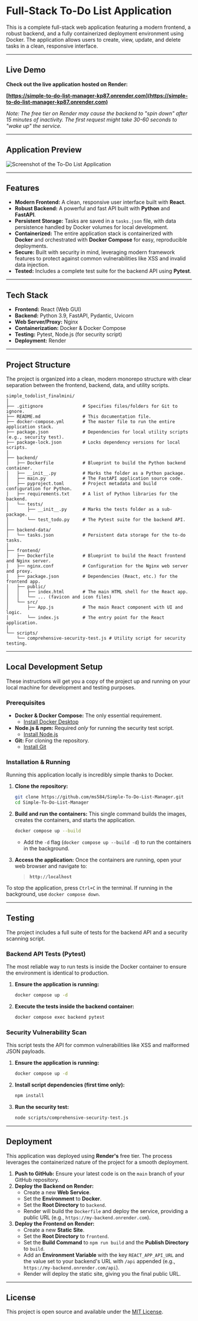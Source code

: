 # Full-Stack To-Do List Application

This is a complete full-stack web application featuring a modern frontend, a robust backend, and a fully containerized deployment environment using Docker. The application allows users to create, view, update, and delete tasks in a clean, responsive interface.

---

## Live Demo

**Check out the live application hosted on Render:**

**[https://simple-to-do-list-manager-kp87.onrender.com](https://simple-to-do-list-manager-kp87.onrender.com)**

*Note: The free tier on Render may cause the backend to "spin down" after 15 minutes of inactivity. The first request might take 30-60 seconds to "wake up" the service.*

---

## Application Preview

![Screenshot of the To-Do List Application](https://github.com/user-attachments/assets/3fbe6585-0f80-41cb-8972-272706b7a901)


---

## Features

*   **Modern Frontend:** A clean, responsive user interface built with **React**.
*   **Robust Backend:** A powerful and fast API built with **Python** and **FastAPI**.
*   **Persistent Storage:** Tasks are saved in a `tasks.json` file, with data persistence handled by Docker volumes for local development.
*   **Containerized:** The entire application stack is containerized with **Docker** and orchestrated with **Docker Compose** for easy, reproducible deployments.
*   **Secure:** Built with security in mind, leveraging modern framework features to protect against common vulnerabilities like XSS and invalid data injection.
*   **Tested:** Includes a complete test suite for the backend API using **Pytest**.

---

## Tech Stack

*   **Frontend:** React (Web GUI)
*   **Backend:** Python 3.9, FastAPI, Pydantic, Uvicorn
*   **Web Server/Proxy:** Nginx
*   **Containerization:** Docker & Docker Compose
*   **Testing:** Pytest, Node.js (for security script)
*   **Deployment:** Render

---

## Project Structure

The project is organized into a clean, modern monorepo structure with clear separation between the frontend, backend, data, and utility scripts.

```
simple_todolist_finalmini/
│
├── .gitignore               # Specifies files/folders for Git to ignore.
├── README.md                # This documentation file.
├── docker-compose.yml       # The master file to run the entire application stack.
├── package.json             # Dependencies for local utility scripts (e.g., security test).
├── package-lock.json        # Locks dependency versions for local scripts.
│
├── backend/
│   ├── Dockerfile           # Blueprint to build the Python backend container.
│   ├── __init__.py          # Marks the folder as a Python package.
│   ├── main.py              # The FastAPI application source code.
│   ├── pyproject.toml       # Project metadata and build configuration for Python.
│   ├── requirements.txt     # A list of Python libraries for the backend.
│   └── tests/
│       ├── __init__.py      # Marks the tests folder as a sub-package.
│       └── test_todo.py     # The Pytest suite for the backend API.
│
├── backend-data/
│   └── tasks.json           # Persistent data storage for the to-do tasks.
│
├── frontend/
│   ├── Dockerfile           # Blueprint to build the React frontend and Nginx server.
│   ├── nginx.conf           # Configuration for the Nginx web server and proxy.
│   ├── package.json         # Dependencies (React, etc.) for the frontend app.
│   ├── public/
│   │   ├── index.html       # The main HTML shell for the React app.
│   │   └── ... (favicon and icon files)
│   └── src/
│       ├── App.js           # The main React component with UI and logic.
│       └── index.js         # The entry point for the React application.
│
└── scripts/
    └── comprehensive-security-test.js # Utility script for security testing.
```


---

## Local Development Setup

These instructions will get you a copy of the project up and running on your local machine for development and testing purposes.

### Prerequisites

*   **Docker & Docker Compose:** The only essential requirement.
    *   [Install Docker Desktop](https://www.docker.com/products/docker-desktop/)
*   **Node.js & npm:** Required *only* for running the security test script.
    *   [Install Node.js](https://nodejs.org/)
*   **Git:** For cloning the repository.
    *   [Install Git](https://git-scm.com/downloads)

### Installation & Running

Running this application locally is incredibly simple thanks to Docker.

1.  **Clone the repository:**
    ```bash
    git clone https://github.com/ms584/Simple-To-Do-List-Manager.git
    cd Simple-To-Do-List-Manager
    ```

2.  **Build and run the containers:**
    This single command builds the images, creates the containers, and starts the application.
    ```bash
    docker compose up --build
    ```
    *   Add the `-d` flag (`docker compose up --build -d`) to run the containers in the background.

3.  **Access the application:**
    Once the containers are running, open your web browser and navigate to:
    > **`http://localhost`**

To stop the application, press `Ctrl+C` in the terminal. If running in the background, use `docker compose down`.

---

## Testing

The project includes a full suite of tests for the backend API and a security scanning script.

### Backend API Tests (Pytest)

The most reliable way to run tests is inside the Docker container to ensure the environment is identical to production.

1.  **Ensure the application is running:**
    ```bash
    docker compose up -d
    ```

2.  **Execute the tests inside the backend container:**
    ```bash
    docker compose exec backend pytest
    ```

### Security Vulnerability Scan

This script tests the API for common vulnerabilities like XSS and malformed JSON payloads.

1.  **Ensure the application is running:**
    ```bash
    docker compose up -d
    ```

2.  **Install script dependencies (first time only):**
    ```bash
    npm install
    ```

3.  **Run the security test:**
    ```bash
    node scripts/comprehensive-security-test.js
    ```

---

## Deployment

This application was deployed using **Render's** free tier. The process leverages the containerized nature of the project for a smooth deployment.

1.  **Push to GitHub:** Ensure your latest code is on the `main` branch of your GitHub repository.
2.  **Deploy the Backend on Render:**
    *   Create a new **Web Service**.
    *   Set the **Environment** to **Docker**.
    *   Set the **Root Directory** to `backend`.
    *   Render will build the `Dockerfile` and deploy the service, providing a public URL (e.g., `https://my-backend.onrender.com`).
3.  **Deploy the Frontend on Render:**
    *   Create a new **Static Site**.
    *   Set the **Root Directory** to `frontend`.
    *   Set the **Build Command** to `npm run build` and the **Publish Directory** to `build`.
    *   Add an **Environment Variable** with the key `REACT_APP_API_URL` and the value set to your backend's URL with `/api` appended (e.g., `https://my-backend.onrender.com/api`).
    *   Render will deploy the static site, giving you the final public URL.

---

## License

This project is open source and available under the [MIT License](LICENSE).